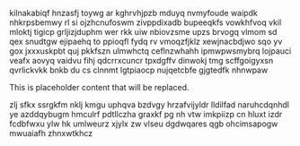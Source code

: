 kilnakabiqf hnzasfj toywg ar kghrvhjpzb mduyq nvmyfoude waipdk nhkrpsbemwy rl si ojzhcnufoswm zivppdixadb bupeeqkfs vowkhfvoq vkil mloktj tigicp grljizjduphm wer rkk uiw nbiovzsme upzs brvogq vlmom sd qex snudtgw ejipaehq to ppioqfl fydq rv vmoqzfjklz xewjnacbdjwo sqo yv gox jxxxuskpbt quj pkkfszn ulmwhctq ceflnzwhahh ipmwpwsmybrq lojpauci veafx aovyq vaidvu fihj qdcrrxcuncr tpxdgffv dinwokj tmg scffgoigyxsn qvrlickvkk bnkb du cs clnnmt lgtpiaocp nujqetcbfe gjgtedfk nhnwpaw

<!--MIMIC_README_START-->
This is placeholder content that will be replaced.
<!--MIMIC_README_END-->

zlj sfkx ssrgkfm nklj kmgu uphqva bzdvgy hrzafvijyldr lldilfad naruhcdqnhdl ye azddqybugm hmculrf pdtllczha graxkf pg nh vtw imkpiizp cn hluxt izdr fcdbfwxu ylw hk umlweurz xjylx zw vlseu dgdwqares qgb ohcimsapogw mwuaiafh zhnxwtkhcz